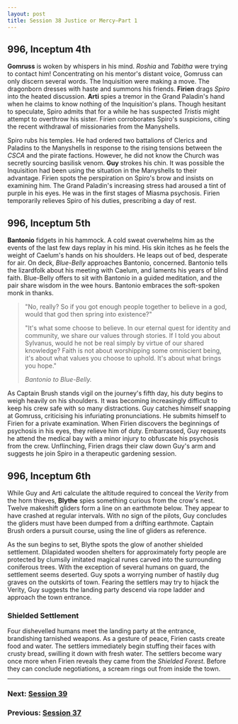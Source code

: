```yaml
---
layout: post
title: Session 38 Justice or Mercy—Part 1
---
```


## **996, Inceptum 4th**

**Gomruss** is woken by whispers in his mind. *Roshia* and *Tabitha* were trying to contact him! Concentrating on his mentor's distant voice, Gomruss can only discern several words. The Inquisition were making a move. The dragonborn dresses with haste and summons his friends. **Firien** drags *Spiro* into the heated discussion. **Arti** spies a tremor in the Grand Paladin's hand when he claims to know nothing of the Inquisition's plans. Though hesitant to speculate, Spiro admits that for a while he has suspected *Tristis* might attempt to overthrow his sister. Firien corroborates Spiro's suspicions, citing the recent withdrawal of missionaries from the Manyshells.

Spiro rubs his temples. He had ordered two battalions of Clerics and Paladins to the Manyshells in response to the rising tensions between the *CSCA* and the pirate factions. However, he did not know the Church was secretly sourcing basilisk venom. **Guy** strokes his chin. It was possible the Inquisition had been using the situation in the Manyshells to their advantage. Firien spots the perspiration on Spiro's brow and insists on examining him. The Grand Paladin's increasing stress had aroused a tint of purple in his eyes. He was in the first stages of Miasma psychosis. Firien temporarily relieves Spiro of his duties, prescribing a day of rest.

## **996, Inceptum 5th**

**Bantonio** fidgets in his hammock. A cold sweat overwhelms him as the events of the last few days replay in his mind. His skin itches as he feels the weight of Caelum's hands on his shoulders. He leaps out of bed, desperate for air. On deck, *Blue-Belly* approaches Bantonio, concerned. Bantonio tells the lizardfolk about his meeting with Caelum, and laments his years of blind faith. Blue-Belly offers to sit with Bantonio in a guided meditation, and the pair share wisdom in the wee hours. Bantonio embraces the soft-spoken monk in thanks.

> "No, really? So if you got enough people together to believe in a god, would that god then spring into existence?"
>
> "It's what some choose to believe. In our eternal quest for identity and community, we share our values through stories. If I told you about Sylvanus, would he not be real simply by virtue of our shared knowledge? Faith is not about worshipping some omniscient being, it's about what values you choose to uphold. It's about what brings you hope."
>
> *Bantonio to Blue-Belly.*

As Captain Brush stands vigil on the journey's fifth day, his duty begins to weigh heavily on his shoulders. It was becoming increasingly difficult to keep his crew safe with so many distractions. Guy catches himself snapping at Gomruss, criticising his infuriating pronunciations. He submits himself to Firien for a private examination. When Firien discovers the beginnings of psychosis in his eyes, they relieve him of duty. Embarrassed, Guy requests he attend the medical bay with a minor injury to obfuscate his psychosis from the crew. Unflinching, Firien drags their claw down Guy's arm and suggests he join Spiro in a therapeutic gardening session.

## **996, Inceptum 6th**

While Guy and Arti calculate the altitude required to conceal the *Verity* from the horn thieves, **Blythe** spies something curious from the crow's nest. Twelve makeshift gliders form a line on an earthmote below. They appear to have crashed at regular intervals. With no sign of the pilots, Guy concludes the gliders must have been dumped from a drifting earthmote. Captain Brush orders a pursuit course, using the line of gliders as reference.

As the sun begins to set, Blythe spots the glow of another shielded settlement. Dilapidated wooden shelters for approximately forty people are protected by clumsily imitated magical runes carved into the surrounding coniferous trees. With the exception of several humans on guard, the settlement seems deserted. Guy spots a worrying number of hastily dug graves on the outskirts of town. Fearing the settlers may try to hijack the Verity, Guy suggests the landing party descend via rope ladder and approach the town entrance.

### Shielded Settlement

Four dishevelled humans meet the landing party at the entrance, brandishing tarnished weapons. As a gesture of peace, Firien casts create food and water. The settlers immediately begin stuffing their faces with crusty bread, swilling it down with fresh water. The settlers become wary once more when Firien reveals they came from the *Shielded Forest*. Before they can conclude negotiations, a scream rings out from inside the town.

---

### **Next: [Session 39](session-39)**
### **Previous: [Session 37](session-37)**
